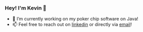 ### Hey! I'm Kevin 👋
- 🔭 I’m currently working on my poker chip software on Java!
- 📫 Feel free to reach out on [linkedin](https://www.linkedin.com/in/kevin-hu1/) or directly via [email](mailto:kevinhu738@gmail.com)!
<!--
**Kevmister331/Kevmister331** is a ✨ _special_ ✨ repository because its `README.md` (this file) appears on your GitHub profile.

Here are some ideas to get you started:

- 🔭 I’m currently working on ...
- 🌱 I’m currently learning ...
- 👯 I’m looking to collaborate on ...
- 🤔 I’m looking for help with ...
- 💬 Ask me about ...
- 📫 How to reach me: ...
- 😄 Pronouns: ...
- ⚡ Fun fact: ...
-->
